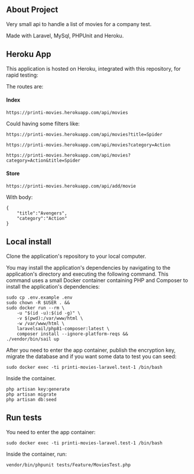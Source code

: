 ## About Project

Very small api to handle a list of movies for a company test.

Made with Laravel, MySql, PHPUnit and Heroku.

## Heroku App
This application is hosted on Heroku, integrated with this repository, for rapid testing:

The routes are:
#### Index
```
https://printi-movies.herokuapp.com/api/movies
```

Could having some filters like:
```
https://printi-movies.herokuapp.com/api/movies?title=Spider
```

```
https://printi-movies.herokuapp.com/api/movies?category=Action
```

```
https://printi-movies.herokuapp.com/api/movies?category=Action&title=Spider
```

#### Store
```
https://printi-movies.herokuapp.com/api/add/movie
```

With body:
``` 
{
    "title":"Avengers",
    "category":"Action"
}
```

## Local install
Clone the application's repository to your local computer.

You may install the application's dependencies by navigating to the application's directory and executing the following command. This command uses a small Docker container containing PHP and Composer to install the application's dependencies:

```
sudo cp .env.example .env
sudo chown -R $USER . &&
sudo docker run --rm \
    -u "$(id -u):$(id -g)" \
    -v $(pwd):/var/www/html \
    -w /var/www/html \
    laravelsail/php81-composer:latest \
    composer install --ignore-platform-reqs &&
./vendor/bin/sail up
```

After you need to enter the app container, publish the encryption key, migrate the database and 
if you want some data to test you can seed:
```
sudo docker exec -ti printi-movies-laravel.test-1 /bin/bash
```
Inside the container.
```
php artisan key:generate
php artisan migrate
php artisan db:seed
```


## Run tests
You need to enter the app container:
```
sudo docker exec -ti printi-movies-laravel.test-1 /bin/bash
```
Inside the container, run:
```
vendor/bin/phpunit tests/Feature/MoviesTest.php 
```
